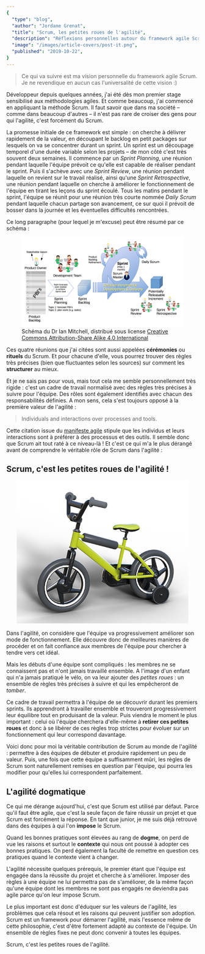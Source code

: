 ```yaml
---
{
  "type": "blog",
  "author": "Jordane Grenat",
  "title": "Scrum, les petites roues de l'agilité",
  "description": "Réflexions personnelles autour du framework agile Scrum et la façon dont il est utilisé / devrait être utilisé aujourd'hui.",
  "image": "/images/article-covers/post-it.png",
  "published": "2019-10-22",
}
---
```


 > Ce qui va suivre est ma vision personnelle du framework agile Scrum. Je ne revendique en aucun cas l'universalité de cette vision :)

Développeur depuis quelques années, j'ai été dès mon premier stage sensibilisé aux méthodologies agiles. Et comme beaucoup, j'ai commencé en appliquant la méthode Scrum. Il faut savoir que dans ma société – comme dans beaucoup d'autres – il n'est pas rare de croiser des gens pour qui l'agilité, c'est forcément du Scrum.

La promesse initiale de ce framework est simple : on cherche à délivrer rapidement de la valeur, en découpant le backlog en petit packages sur lesquels on va se concentrer durant un sprint. Un sprint est un découpage temporel d'une durée variable selon les projets – de mon côté c'est très souvent deux semaines. Il commence par un *Sprint Planning*, une réunion pendant laquelle l'équipe prévoit ce qu'elle est capable de réaliser pendant le sprint. Puis il s'achève avec une *Sprint Review*, une réunion pendant laquelle on revient sur le travail réalisé, ainsi qu'une *Sprint Retrospective*, une réunion pendant laquelle on cherche à améliorer le fonctionnement de l'équipe en tirant les leçons du sprint écoulé. Tous les matins pendant le sprint, l'équipe se réunit pour une réunion très courte nommée *Daily Scrum* pendant laquelle chacun partage son avancement, ce sur quoi il prévoit de bosser dans la journée et les éventuelles difficultés rencontrées. 

Ce long paragraphe (pour lequel je m'excuse) peut être résumé par ce schéma :

  
<figure>  
    <img src="/images/scrum-framework.png" alt="Schéma du framework Scrum" style="width: 750px; max-width: 100%;">    
    <figcaption>  
    Schéma du Dr Ian Mitchell, distribué sous license <a href="https://creativecommons.org/licenses/by-sa/4.0/deed.en">Creative Commons Attribution-Share Alike 4.0 International</a>   
    </figcaption>  
</figure>

Ces quatre réunions que j'ai citées sont aussi appelées **cérémonies** ou **rituels** du Scrum. Et pour chacune d'elle, vous pourrez trouver des règles très précises (bien que fluctuantes selon les sources) sur comment les **structurer** au mieux. 

Et je ne sais pas pour vous, mais tout cela me semble personnellement très rigide : c'est un cadre de travail normalisé avec des règles très précises à suivre pour l'équipe. Des rôles sont également identifiés avec chacun des responsabilités définies. A mon sens, cela s'est toujours opposé à la première valeur de l'agilité :

 > Individuals and interactions over processes and tools.

Cette citation issue du [manifeste agile](https://agilemanifesto.org/) stipule que les individus et leurs interactions sont à préférer à des processus et des outils. Il semble donc que Scrum ait tout raté à ce niveau-là ! Et c'est ce qui m'a le plus dérangé avant de comprendre le véritable rôle de Scrum dans l'agilité :

## Scrum, c'est les petites roues de l'agilité !

<div style="text-align: center">    
    <img src="/images/bike.png" alt="Vélo d'enfant avec des petites roues pour l'apprentissage" style="width: 450px; max-width: 100%;">    
</div>
 
Dans l'agilité, on considère que l'équipe va progressivement améliorer son mode de fonctionnement. Elle découvre donc de meilleures manières de procéder et on fait confiance aux membres de l'équipe pour chercher à tendre vers cet idéal.

Mais les débuts d'une équipe sont compliqués : les membres ne se connaissent pas et n'ont jamais travaillé ensemble. A l'image d'un enfant qui n'a jamais pratiqué le vélo, on va leur ajouter des *petites roues* : un ensemble de règles très précises à suivre et qui les empêcheront de *tomber*.

Ce cadre de travail permettra à l'équipe de se découvrir durant les premiers sprints. Ils apprendront à travailler ensemble et trouveront progressivement leur équilibre tout en produisant de la valeur. Puis viendra le moment le plus important : celui où l'équipe cherchera d'elle-même à **retirer ces petites roues** et donc à se libérer de ces règles trop strictes pour évoluer sur un fonctionnement qui leur correspond davantage. 

Voici donc pour moi la véritable contribution de Scrum au monde de l'agilité : permettre à des équipes de débuter et produire rapidement un peu de valeur. Puis, une fois que cette équipe a suffisamment mûri, les règles de Scrum sont naturellement remises en question par l'équipe, qui pourra les modifier pour qu'elles lui correspondent parfaitement.

## L'agilité dogmatique

Ce qui me dérange aujourd'hui, c'est que Scrum est utilisé par défaut. Parce qu'il faut être agile, que c'est la seule façon de faire réussir un projet et que Scrum est forcément la réponse. En tant que junior, je me suis déjà retrouvé dans des équipes à qui l'on **impose** le Scrum.

Quand les bonnes pratiques sont élevées au rang de **dogme**, on perd de vue les raisons et surtout le **contexte** qui nous ont poussé à adopter ces bonnes pratiques. On perd également la faculté de remettre en question ces pratiques quand le contexte vient à changer.

L'agilité nécessite quelques prérequis, le premier étant que l'équipe est engagée dans la réussite du projet et cherche à s'améliorer. Imposer des règles à une équipe ne lui permettra pas de s'améliorer, de la même façon qu'une équipe dont les membres ne sont pas engagés ne deviendra pas agile parce qu'on leur impose Scrum. 

Le plus important est donc d'éduquer sur les valeurs de l'agilité, les problèmes que cela résout et les raisons qui peuvent justifier son adoption. Scrum est un framework pour démarrer l'agilité, mais l'essence même de cette philosophie, c'est d'être fortement adapté au contexte de l'équipe. Un ensemble de règles fixes ne peut donc convenir à toutes les équipes.

Scrum, c'est les petites roues de l'agilité.
 